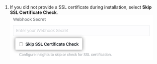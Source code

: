 1. If you did not provide a SSL certificate during installation, select **Skip SSL Certificate Check**.
  ![Checkbox to skip SSL certificate check](/assets/images/help/insights/skip-ssl.png)

